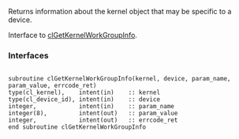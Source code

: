 Returns information about the kernel object that may be specific to a device.

Interface to [clGetKernelWorkGroupInfo](http://www.khronos.org/registry/cl/sdk/1.1/docs/man/xhtml/clGetKernelWorkGroupInfo.html).

### Interfaces ###

```Fortran

subroutine clGetKernelWorkGroupInfo(kernel, device, param_name, param_value, errcode_ret)
type(cl_kernel),    intent(in)    :: kernel
type(cl_device_id), intent(in)    :: device
integer,            intent(in)    :: param_name
integer(8),         intent(out)   :: param_value
integer,            intent(out)   :: errcode_ret
end subroutine clGetKernelWorkGroupInfo
```